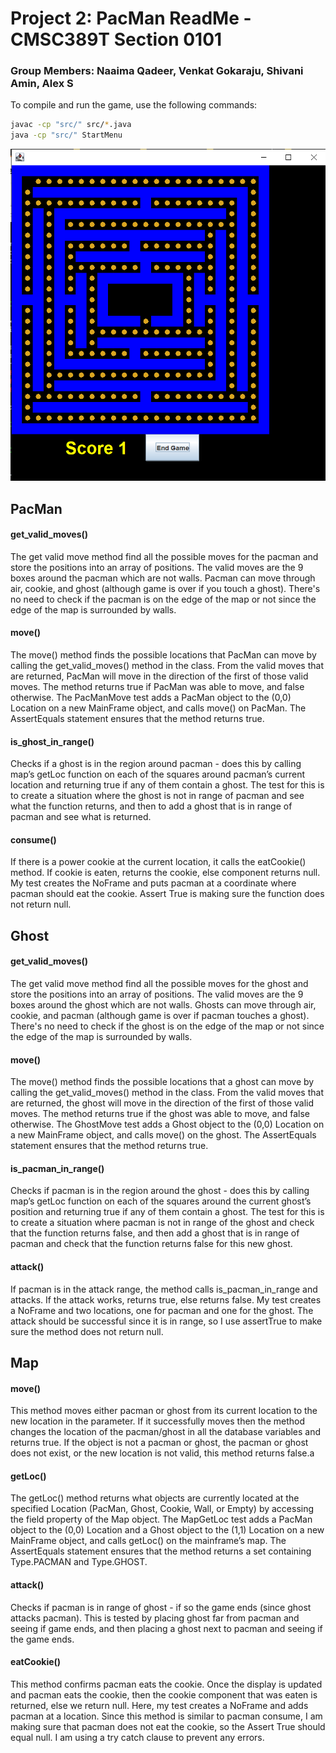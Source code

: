 # Project 2: PacMan ReadMe - CMSC389T Section 0101

### Group Members: Naaima Qadeer, Venkat Gokaraju, Shivani Amin, Alex S

To compile and run the game, use the following commands:

```bash
javac -cp "src/" src/*.java
java -cp "src/" StartMenu
```
![Pacman Game Running Screenshot](Projects/P2/src/assets/gamerunning.png)

## PacMan

#### get_valid_moves()
The get valid move method find all the possible moves for the pacman and store the positions into an array of positions. The valid moves are the 9 boxes around the pacman which are not walls. Pacman can move through air, cookie, and ghost (although game is over if you touch a ghost). There's no need to check if the pacman is on the edge of the map or not since the edge of the map is surrounded by walls. 

#### move()
The move() method finds the possible locations that PacMan can move by calling the get_valid_moves() method in the class. From the valid moves that are returned, PacMan will move in the direction of the first of those valid moves. The method returns true if PacMan was able to move, and false otherwise. The PacManMove test adds a PacMan object to the (0,0) Location on a new MainFrame object, and calls move() on PacMan. The AssertEquals statement ensures that the method returns true. 

#### is_ghost_in_range()
Checks if a ghost is in the region around pacman - does this by calling map’s getLoc function on each of the squares around pacman’s current location and returning true if any of them contain a ghost. The test for this is to create a situation where the ghost is not in range of pacman and see what the function returns, and then to add a ghost that is in range of pacman and see what is returned.

#### consume()
If there is a power cookie at the current location, it calls the eatCookie() method. If cookie is eaten, returns the cookie, else component returns null. My test creates the NoFrame and puts pacman at a coordinate where pacman should eat the cookie. Assert True is making sure the function does not return null. 

## Ghost
#### get_valid_moves()
The get valid move method find all the possible moves for the ghost and store the positions into an array of positions. The valid moves are the 9 boxes around the ghost which are not walls. Ghosts can move through air, cookie, and pacman (although game is over if pacman touches a ghost). There's no need to check if the ghost is on the edge of the map or not since the edge of the map is surrounded by walls. 

#### move()
The move() method finds the possible locations that a ghost can move by calling the get_valid_moves() method in the class. From the valid moves that are returned, the ghost will move in the direction of the first of those valid moves. The method returns true if the ghost was able to move, and false otherwise. The GhostMove test adds a Ghost object to the (0,0) Location on a new MainFrame object, and calls move() on the ghost. The AssertEquals statement ensures that the method returns true. 

#### is_pacman_in_range()
Checks if pacman is in the region around the ghost - does this by calling map’s getLoc function on each of the squares around the current ghost’s position and returning true if any of them contain a ghost. The test for this is to create a situation where pacman is not in range of the ghost and check that the function returns false, and then add a ghost that is in range of pacman and check that the function returns false for this new ghost.

#### attack()
If pacman is in the attack range, the method calls is_pacman_in_range and attacks. If the attack works, returns true, else returns false. My test creates a NoFrame and two locations, one for pacman and one for the ghost. The attack should be successful since it is in range, so I use assertTrue to make sure the method does not return null.


## Map
#### move()
This method moves either pacman or ghost from its current location to the new location in the parameter. If it successfully moves then the method changes the location of the pacman/ghost in all the database variables and returns true. If the object is not a pacman or ghost, the pacman or ghost does not exist, or the new location is not valid, this method returns false.a 

#### getLoc()
The getLoc() method returns what objects are currently located at the specified Location (PacMan, Ghost, Cookie, Wall, or Empty) by accessing the field property of the Map object. The MapGetLoc test adds a PacMan object to the (0,0) Location and a Ghost object to the (1,1) Location on a new MainFrame object, and calls getLoc() on the mainframe’s map. The AssertEquals statement ensures that the method returns a set containing Type.PACMAN and Type.GHOST. 

#### attack()
Checks if pacman is in range of ghost - if so the game ends (since ghost attacks pacman). This is tested by placing ghost far from pacman and seeing if game ends, and then placing a ghost next to pacman and seeing if the game ends.

#### eatCookie()
This method confirms pacman eats the cookie. Once the display is updated and pacman eats the cookie, then the cookie component that was eaten is returned, else we return null. Here, my test creates a NoFrame and adds pacman at a location. Since this method is similar to pacman consume, I am making sure that pacman does not eat the cookie, so the Assert True should equal null. I am using a try catch clause to prevent any errors. 

